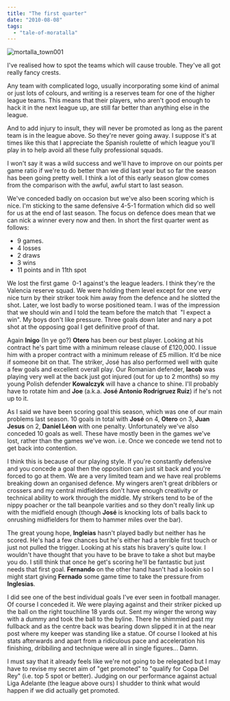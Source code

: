 ```yaml
---
title: "The first quarter"
date: "2010-08-08"
tags: 
  - "tale-of-moratalla"
---
```


![](/assets/img/mortalla_town001.png "mortalla_town001")

I've realised how to spot the teams which will cause trouble. They've all got really fancy crests.

Any team with complicated logo, usually incorporating some kind of animal or just lots of colours, and writing is a reserves team for one of the higher league teams. This means that their players, who aren't good enough to hack it in the next league up, are still far better than anything else in the league.

And to add injury to insult, they will never be promoted as long as the parent team is in the league above. So they're never going away. I suppose it's at times like this that I appreciate the Spanish roulette of which league you'll play in to help avoid all these fully professional squads.

I won't say it was a wild success and we'll have to improve on our points per game ratio if we're to do better than we did last year but so far the season has been going pretty well. I think a lot of this early season glow comes from the comparison with the awful, awful start to last season.

We've conceded badly on occasion but we've also been scoring which is nice. I'm sticking to the same defensive 4-5-1 formation which did so well for us at the end of last season. The focus on defence does mean that we can nick a winner every now and then. In short the first quarter went as follows:

- 9 games.
- 4 losses
- 2 draws
- 3 wins
- 11 points and in 11th spot

We lost the first game  0-1 against's the league leaders. I think they're the Valencia reserve squad. We were holding them level except for one very nice turn by their striker took him away from the defence and he slotted the shot. Later, we lost badly to worse positioned team. I was of the impression that we should win and I told the team before the match that  "I expect a win". My boys don't like pressure. Three goals down later and nary a pot shot at the opposing goal I get definitive proof of that.

Again **Inigo** (In ye go?) **Otero** has been our best player. Looking at his contract he's part time with a minimum release clause of £120,000. I issue him with a proper contract with a minimum release of £5 million. It'd be nice if someone bit on that. The striker, José has also performed well with quite a few goals and excellent overall play. Our Romanian defender, **Iacob** was playing very well at the back just got injured (out for up to 2 months) so my young Polish defender **Kowalczyk** will have a chance to shine. I'll probably have to rotate him and **Joe** (a.k.a. **José Antonio Rodrígruez Ruiz**) if he's not up to it.

As I said we have been scoring goal this season, which was one of our main problems last season. 10 goals in total with **José** on 4, **Otero** on 3, **Juan Jesus** on 2, **Daniel Léon** with one penalty. Unfortunately we've also conceded 10 goals as well. These have mostly been in the games we've lost, rather than the games we've won. i.e. Once we concede we tend not to get back into contention.

I think this is because of our playing style. If you're constantly defensive and you concede a goal then the opposition can just sit back and you're forced to go at them. We are a very limited team and we have real problems breaking down an organised defence. My wingers aren't great dribblers or crossers and my central midfielders don't have enough creativity or technical ability to work through the middle. My strikers tend to be of the nippy poacher or the tall beanpole varities and so they don't really link up with the midfield enough (though **José** is knocking lots of balls back to onrushing midfielders for them to hammer miles over the bar).

The great young hope, **Ingleias** hasn't played badly but neither has he scored. He's had a few chances but he's either had a terrible first touch or just not pulled the trigger. Looking at his stats his bravery's quite low. I wouldn't have thought that you have to be brave to take a shot but maybe you do. I still think that once he get's scoring he'll be fantastic but just needs that first goal. **Fernando** on the other hand hasn't had a lookin so I might start giving **Fernado** some game time to take the pressure from **Inglesias**.

I did see one of the best individual goals I've ever seen in football manager. Of course I conceded it. We were playing against and their striker picked up the ball on the right touchline 18 yards out. Sent my winger the wrong way with a dummy and took the ball to the byline. There he shimmied past my fullback and as the centre back was bearing down slipped it in at the near post where my keeper was standing like a statue. Of course I looked at his stats afterwards and apart from a ridiculous pace and acceleration his finishing, dribbiling and technique were all in single figures... Damn.

I must say that it already feels like we're not going to be relegated but I may have to revise my secret aim of "get promoted" to "qualify for Copa Del Rey" (i.e. top 5 spot or better). Judging on our performance against actual Liga Adelante (the league above ours) I shudder to think what would happen if we did actually get promoted.
